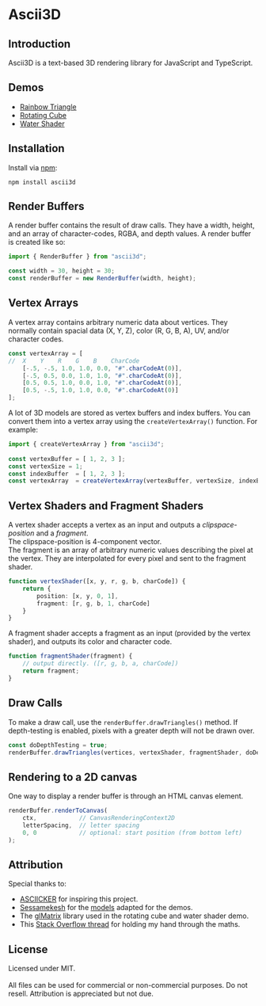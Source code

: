 # Ascii3D

## Introduction
Ascii3D is a text-based 3D rendering library for JavaScript and TypeScript.

## Demos
- [Rainbow Triangle](https://heledron.com/misc/ascii3d/demos/rainbow-triangle/)
- [Rotating Cube](https://heledron.com/misc/ascii3d/demos/rotating-cube/)
- [Water Shader](https://heledron.com/misc/ascii3d/demos/water/)

## Installation
Install via [npm](https://www.npmjs.com/package/ascii3d):
```shell
npm install ascii3d
```

## Render Buffers
A render buffer contains the result of draw calls. They have a width, height, and an array of character-codes, RGBA, and depth values. A render buffer is created like so:

```typescript
import { RenderBuffer } from "ascii3d";

const width = 30, height = 30;
const renderBuffer = new RenderBuffer(width, height);
```

## Vertex Arrays
A vertex array contains arbitrary numeric data about vertices. They normally contain spacial data (X, Y, Z), color (R, G, B, A), UV, and/or character codes.

```typescript
const vertexArray = [
// 	X  	 Y    R    G    B    CharCode
	[-.5, -.5, 1.0, 1.0, 0.0, "#".charCodeAt(0)],
	[-.5, 0.5, 0.0, 1.0, 1.0, "#".charCodeAt(0)],
	[0.5, 0.5, 1.0, 0.0, 1.0, "#".charCodeAt(0)],
	[0.5, -.5, 1.0, 1.0, 0.0, "#".charCodeAt(0)]
];
```

A lot of 3D models are stored as vertex buffers and index buffers. You can convert them into a vertex array using the `createVertexArray()` function. For example:

```typescript
import { createVertexArray } from "ascii3d";
	
const vertexBuffer = [ 1, 2, 3 ];
const vertexSize = 1;
const indexBuffer  = [ 1, 2, 3 ];
const vertexArray  = createVertexArray(vertexBuffer, vertexSize, indexBuffer);
```

## Vertex Shaders and Fragment Shaders
A vertex shader accepts a vertex as an input and outputs a <dfn>clipspace-position</dfn> and a <dfn>fragment</dfn>.<br/>
The clipspace-position is 4-component vector.<br/>
The fragment is an array of arbitrary numeric values describing the pixel at the vertex. They are interpolated for every pixel and sent to the fragment shader.

```typescript
function vertexShader([x, y, r, g, b, charCode]) {
	return {
		position: [x, y, 0, 1],
		fragment: [r, g, b, 1, charCode]
	}
}
```

A fragment shader accepts a fragment as an input (provided by the vertex shader), and outputs its color and character code.

```typescript
function fragmentShader(fragment) {
	// output directly. ([r, g, b, a, charCode])
	return fragment;
}
```

## Draw Calls
To make a draw call, use the `renderBuffer.drawTriangles()` method. If depth-testing is enabled, pixels with a greater depth will not be drawn over.

```typescript
const doDepthTesting = true;
renderBuffer.drawTriangles(vertices, vertexShader, fragmentShader, doDepthTesting);
```

## Rendering to a 2D canvas
One way to display a render buffer is through an HTML canvas element.

```typescript
renderBuffer.renderToCanvas(
	ctx, 			// CanvasRenderingContext2D
	letterSpacing, 	// letter spacing
	0, 0 			// optional: start position (from bottom left)
);
```

## Attribution
Special thanks to:

- [ASCIICKER](https://asciicker.com/x13/) for inspiring this project.
- [Sessamekesh](https://github.com/sessamekesh) for the [models](https://github.com/sessamekesh/IndigoCS-webgl-tutorials) adapted for the demos.
- The [glMatrix](http://glmatrix.net/) library used in the rotating cube and water shader demo.
- This [Stack Overflow thread](https://stackoverflow.com/questions/24441631/how-exactly-does-opengl-do-perspectively-correct-linear-interpolation) for holding my hand through the maths.

## License
Licensed under MIT.<br/>
<br/>
All files can be used for commercial or non-commercial purposes. Do not resell. Attribution is appreciated but not due.